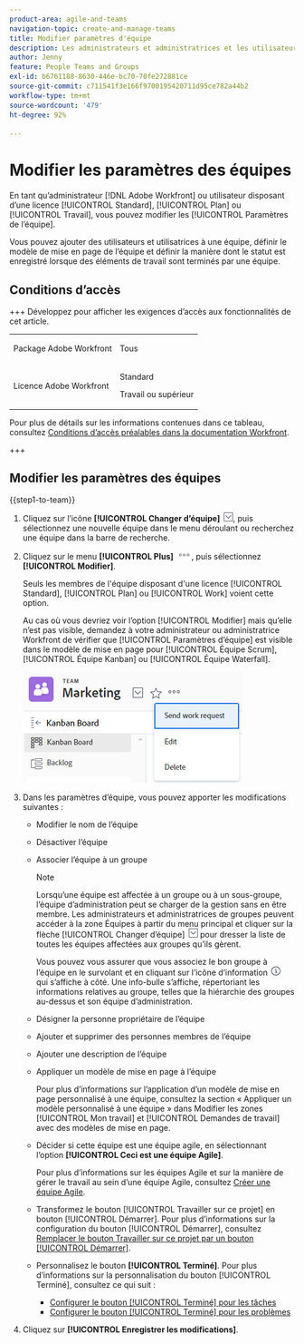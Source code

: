 ```yaml
---
product-area: agile-and-teams
navigation-topic: create-and-manage-teams
title: Modifier paramètres d'équipe
description: Les administrateurs et administratrices et les utilisateurs et utilisatrices de Workfront disposant d’une licence Plan ou Travail peuvent modifier les paramètres des équipes.
author: Jenny
feature: People Teams and Groups
exl-id: b6761188-8630-446e-bc70-70fe272881ce
source-git-commit: c711541f3e166f9700195420711d95ce782a44b2
workflow-type: tm+mt
source-wordcount: '479'
ht-degree: 92%

---
```


# Modifier les paramètres des équipes

En tant qu’administrateur [!DNL Adobe Workfront] ou utilisateur disposant d’une licence [!UICONTROL Standard], [!UICONTROL Plan] ou [!UICONTROL Travail], vous pouvez modifier les [!UICONTROL Paramètres de l’équipe].

Vous pouvez ajouter des utilisateurs et utilisatrices à une équipe, définir le modèle de mise en page de l’équipe et définir la manière dont le statut est enregistré lorsque des éléments de travail sont terminés par une équipe.

## Conditions d’accès

+++ Développez pour afficher les exigences d’accès aux fonctionnalités de cet article.

<table style="table-layout:auto"> 
 <col> 
 <col> 
 <tbody> 
  <tr data-mc-conditions=""> 
   <td role="rowheader"> <p>Package Adobe Workfront</p> </td> 
   <td>Tous</td> 
  </tr> 
  <tr> 
   <td role="rowheader">Licence Adobe Workfront</td> 
   <td>
   <p>Standard</p>
   <p>Travail ou supérieur</p></td>
  </tr> 
 </tbody> 
</table>

Pour plus de détails sur les informations contenues dans ce tableau, consultez [Conditions d’accès préalables dans la documentation Workfront](/help/quicksilver/administration-and-setup/add-users/access-levels-and-object-permissions/access-level-requirements-in-documentation.md).

+++

## Modifier les paramètres des équipes

{{step1-to-team}}

1. Cliquez sur l’icône **[!UICONTROL Changer d’équipe]** ![Icône Changer d’équipe](assets/switch-team-icon.png), puis sélectionnez une nouvelle équipe dans le menu déroulant ou recherchez une équipe dans la barre de recherche.

1. Cliquez sur le menu **[!UICONTROL Plus]** ![](assets/more-icon.png), puis sélectionnez **[!UICONTROL Modifier]**.

   Seuls les membres de l&#39;équipe disposant d&#39;une licence [!UICONTROL Standard], [!UICONTROL Plan] ou [!UICONTROL Work] voient cette option.

   Au cas où vous devriez voir l’option [!UICONTROL Modifier] mais qu’elle n’est pas visible, demandez à votre administrateur ou administratrice Workfront de vérifier que [!UICONTROL Paramètres d’équipe] est visible dans le modèle de mise en page pour [!UICONTROL Équipe Scrum], [!UICONTROL Équipe Kanban] ou [!UICONTROL Équipe Waterfall].

   ![](assets/edit-team-settings.png)

1. Dans les paramètres d’équipe, vous pouvez apporter les modifications suivantes :

   * Modifier le nom de l’équipe
   * Désactiver l’équipe
   * Associer l’équipe à un groupe

     >[!NOTE]
     >
     >Lorsqu’une équipe est affectée à un groupe ou à un sous-groupe, l’équipe d’administration peut se charger de la gestion sans en être membre. Les administrateurs et administratrices de groupes peuvent accéder à la zone Équipes à partir du menu principal et cliquer sur la flèche [!UICONTROL Changer d’équipe] ![Icône Changer d’équipe](assets/switch-team-icon.png) pour dresser la liste de toutes les équipes affectées aux groupes qu’ils gèrent.

     Vous pouvez vous assurer que vous associez le bon groupe à l’équipe en le survolant et en cliquant sur l’icône d’information ![](assets/info-icon.png) qui s’affiche à côté. Une info-bulle s’affiche, répertoriant les informations relatives au groupe, telles que la hiérarchie des groupes au-dessus et son équipe d’administration.

   * Désigner la personne propriétaire de l’équipe
   * Ajouter et supprimer des personnes membres de l’équipe
   * Ajouter une description de l’équipe
   * Appliquer un modèle de mise en page à l’équipe

     Pour plus d’informations sur l’application d’un modèle de mise en page personnalisé à une équipe, consultez la section « Appliquer un modèle personnalisé à une équipe » dans Modifier les zones [!UICONTROL Mon travail] et [!UICONTROL Demandes de travail] avec des modèles de mise en page.

   * Décider si cette équipe est une équipe agile, en sélectionnant l’option **[!UICONTROL Ceci est une équipe Agile]**.

     Pour plus d’informations sur les équipes Agile et sur la manière de gérer le travail au sein d’une équipe Agile, consultez [Créer une équipe Agile](../../agile/get-started-with-agile-in-workfront/create-an-agile-team.md).

   * Transformez le bouton [!UICONTROL Travailler sur ce projet] en bouton [!UICONTROL Démarrer]. Pour plus d’informations sur la configuration du bouton [!UICONTROL Démarrer], consultez [Remplacer le bouton Travailler sur ce projet par un bouton [!UICONTROL Démarrer]](../../people-teams-and-groups/create-and-manage-teams/work-on-it-button-to-start-button.md).
   * Personnalisez le bouton **[!UICONTROL Terminé]**. Pour plus d’informations sur la personnalisation du bouton [!UICONTROL Terminé], consultez ce qui suit :

      * [Configurer le bouton [!UICONTROL Terminé] pour les tâches](../../people-teams-and-groups/create-and-manage-teams/configure-the-done-button-for-tasks.md)
      * [Configurer le bouton [!UICONTROL Terminé] pour les problèmes](../../people-teams-and-groups/create-and-manage-teams/configure-the-done-button-for-issues.md)

1. Cliquez sur **[!UICONTROL Enregistrer les modifications]**.
